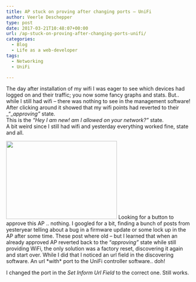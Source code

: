 ```yaml
---
title: AP stuck on proving after changing ports – UniFi
author: Veerle Deschepper
type: post
date: 2017-03-21T10:48:07+00:00
url: /ap-stuck-on-proving-after-changing-ports-unifi/
categories:
  - Blog
  - Life as a web-developer
tags:
  - Networking
  - UniFi

---
```

The day after installation of my wifi I was eager to see which devices had logged on and their traffic; you now some fancy graphs and stats. But.. while I still had wifi &#8211; there was nothing to see in the management software! After clicking around it showed that my wifi points had reverted to their _&#8220;__approving&#8221;_ state.  
This is the _&#8220;Hey I am new! am I allowed on your network?&#8221;_ state.  
A bit weird since I still had wifi and yesterday everything worked fine, state and all.

<img class="alignleft size-medium wp-image-383" src="https://i0.wp.com/blog.gompje.be/wp-content/uploads/2017/09/UniFi-AP-Call-back-url-to-software-after-port-change-300x211.png?resize=300%2C211&#038;ssl=1" alt="" width="300" height="211" data-recalc-dims="1" /> Looking for a button to approve this AP .. nothing. I googled for a bit, finding a bunch of posts from yesteryear telling about a bug in a firmware update or some lock up in the AP after some time. These post where old &#8211; but I learned that when an already approved AP reverted back to the &#8220;_approving&#8221;_ state while still providing WiFi, the only solution was a factory reset, discovering it again and start over. While I did that I noticed an url field in the discovering software. An url \*with\* port to the UniFi controller software.. doh!

I changed the port in the _Set Inform Url Field_ to the correct one. Still works.
